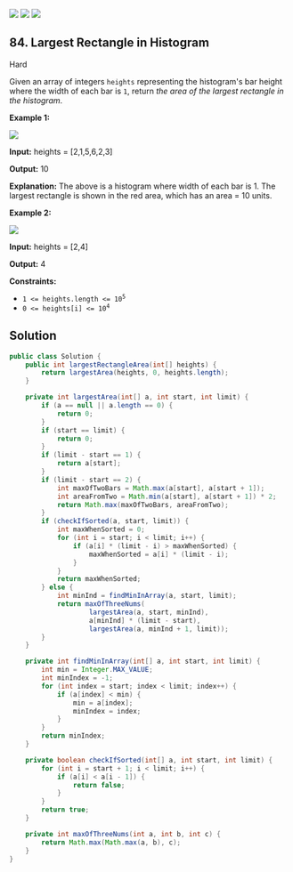 [![](https://img.shields.io/github/stars/javadev/LeetCode-in-Java?label=Stars&style=flat-square)](https://github.com/javadev/LeetCode-in-Java)
[![](https://img.shields.io/github/forks/javadev/LeetCode-in-Java?label=Fork%20me%20on%20GitHub%20&style=flat-square)](https://github.com/javadev/LeetCode-in-Java/fork)
[![](https://img.shields.io/badge/-LeetCode%20in%20Kotlin-blue?style=flat-square)](https://github.com/javadev/LeetCode-in-Kotlin)

## 84\. Largest Rectangle in Histogram

Hard

Given an array of integers `heights` representing the histogram's bar height where the width of each bar is `1`, return _the area of the largest rectangle in the histogram_.

**Example 1:**

![](https://assets.leetcode.com/uploads/2021/01/04/histogram.jpg)

**Input:** heights = [2,1,5,6,2,3]

**Output:** 10

**Explanation:** The above is a histogram where width of each bar is 1. The largest rectangle is shown in the red area, which has an area = 10 units. 

**Example 2:**

![](https://assets.leetcode.com/uploads/2021/01/04/histogram-1.jpg)

**Input:** heights = [2,4]

**Output:** 4 

**Constraints:**

*   <code>1 <= heights.length <= 10<sup>5</sup></code>
*   <code>0 <= heights[i] <= 10<sup>4</sup></code>

## Solution

```java
public class Solution {
    public int largestRectangleArea(int[] heights) {
        return largestArea(heights, 0, heights.length);
    }

    private int largestArea(int[] a, int start, int limit) {
        if (a == null || a.length == 0) {
            return 0;
        }
        if (start == limit) {
            return 0;
        }
        if (limit - start == 1) {
            return a[start];
        }
        if (limit - start == 2) {
            int maxOfTwoBars = Math.max(a[start], a[start + 1]);
            int areaFromTwo = Math.min(a[start], a[start + 1]) * 2;
            return Math.max(maxOfTwoBars, areaFromTwo);
        }
        if (checkIfSorted(a, start, limit)) {
            int maxWhenSorted = 0;
            for (int i = start; i < limit; i++) {
                if (a[i] * (limit - i) > maxWhenSorted) {
                    maxWhenSorted = a[i] * (limit - i);
                }
            }
            return maxWhenSorted;
        } else {
            int minInd = findMinInArray(a, start, limit);
            return maxOfThreeNums(
                    largestArea(a, start, minInd),
                    a[minInd] * (limit - start),
                    largestArea(a, minInd + 1, limit));
        }
    }

    private int findMinInArray(int[] a, int start, int limit) {
        int min = Integer.MAX_VALUE;
        int minIndex = -1;
        for (int index = start; index < limit; index++) {
            if (a[index] < min) {
                min = a[index];
                minIndex = index;
            }
        }
        return minIndex;
    }

    private boolean checkIfSorted(int[] a, int start, int limit) {
        for (int i = start + 1; i < limit; i++) {
            if (a[i] < a[i - 1]) {
                return false;
            }
        }
        return true;
    }

    private int maxOfThreeNums(int a, int b, int c) {
        return Math.max(Math.max(a, b), c);
    }
}
```